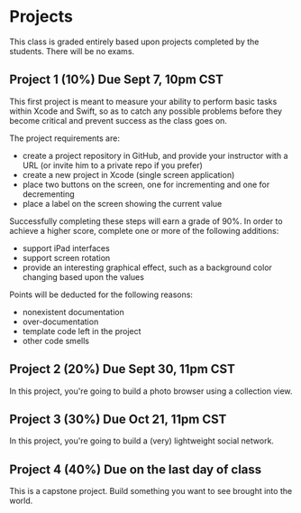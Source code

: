 # Projects

This class is graded entirely based upon projects completed by the students. There will be no exams.

## Project 1 (10%) Due Sept 7, 10pm CST

This first project is meant to measure your ability to perform basic tasks within Xcode and Swift, so as to catch
any possible problems before they become critical and prevent success as the class goes on.

The project requirements are:
* create a project repository in GitHub, and provide your instructor with a URL (or invite him to a private repo if
you prefer)
* create a new project in Xcode (single screen application)
* place two buttons on the screen, one for incrementing and one for decrementing
* place a label on the screen showing the current value

Successfully completing these steps will earn a grade of 90%. In order to achieve a higher score, complete one or
more of the following additions:
* support iPad interfaces
* support screen rotation
* provide an interesting graphical effect, such as a background color changing based upon the values

Points will be deducted for the following reasons:
* nonexistent documentation
* over-documentation
* template code left in the project
* other code smells

## Project 2 (20%) Due Sept 30, 11pm CST

In this project, you're going to build a photo browser using a collection view.

## Project 3 (30%) Due Oct 21, 11pm CST

In this project, you're going to build a (very) lightweight social network.

## Project 4 (40%) Due on the last day of class

This is a capstone project. Build something you want to see brought into the world.

